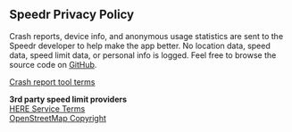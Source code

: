 Speedr Privacy Policy
---------------------

Crash reports, device info, and anonymous usage statistics are sent to the Speedr developer to help make the app better. No location data, speed data, speed limit data, or personal info is logged. Feel free to browse the source code on <a href="https://github.com/jakehilborn/speedr">GitHub</a>.

<a href="http://try.crashlytics.com/terms">Crash report tool terms</a>

**3rd party speed limit providers**  
<a href="https://legal.here.com/en/terms/serviceterms/us">HERE Service Terms</a>  
<a href="https://www.openstreetmap.org/copyright">OpenStreetMap Copyright</a>
